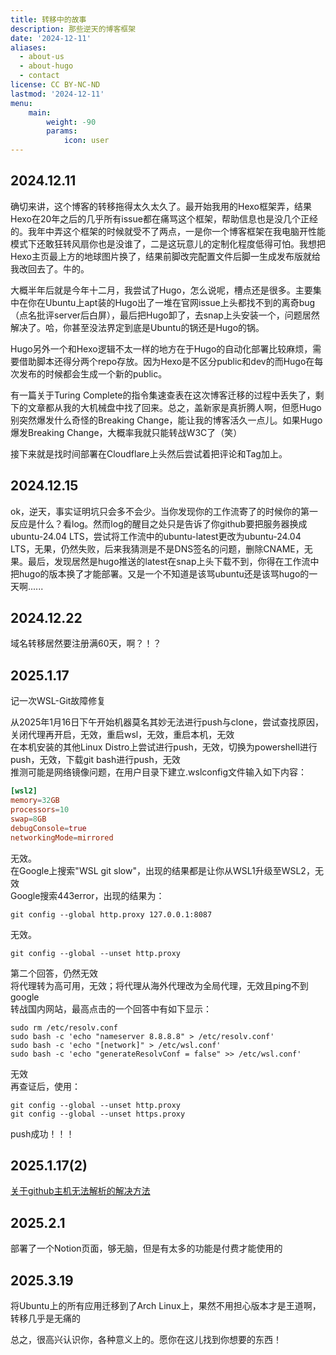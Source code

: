 ```yaml
---
title: 转移中的故事
description: 那些逆天的博客框架
date: '2024-12-11'
aliases:
  - about-us
  - about-hugo
  - contact
license: CC BY-NC-ND
lastmod: '2024-12-11'
menu:
    main: 
        weight: -90
        params:
            icon: user
---
```


## 2024.12.11

确切来讲，这个博客的转移拖得太久太久了。最开始我用的Hexo框架弄，结果Hexo在20年之后的几乎所有issue都在痛骂这个框架，帮助信息也是没几个正经的。我年中弄这个框架的时候就受不了两点，一是你一个博客框架在我电脑开性能模式下还敢狂转风扇你也是没谁了，二是这玩意儿的定制化程度低得可怕。我想把Hexo主页最上方的地球图片换了，结果前脚改完配置文件后脚一生成发布版就给我改回去了。牛的。

大概半年后就是今年十二月，我尝试了Hugo，怎么说呢，槽点还是很多。主要集中在你在Ubuntu上apt装的Hugo出了一堆在官网issue上头都找不到的离奇bug（点名批评server后白屏），最后把Hugo卸了，去snap上头安装一个，问题居然解决了。哈，你甚至没法界定到底是Ubuntu的锅还是Hugo的锅。

Hugo另外一个和Hexo逻辑不太一样的地方在于Hugo的自动化部署比较麻烦，需要借助脚本还得分两个repo存放。因为Hexo是不区分public和dev的而Hugo在每次发布的时候都会生成一个新的public。

有一篇关于Turing Complete的指令集速查表在这次博客迁移的过程中丢失了，剩下的文章都从我的大机械盘中找了回来。总之，盖新家是真折腾人啊，但愿Hugo别突然爆发什么奇怪的Breaking Change，能让我的博客活久一点儿。如果Hugo爆发Breaking Change，大概率我就只能转战W3C了（笑）

接下来就是找时间部署在Cloudflare上头然后尝试着把评论和Tag加上。

## 2024.12.15

ok，逆天，事实证明坑只会多不会少。当你发现你的工作流寄了的时候你的第一反应是什么？看log。然而log的醒目之处只是告诉了你github要把服务器换成ubuntu-24.04 LTS，尝试将工作流中的ubuntu-latest更改为ubuntu-24.04 LTS，无果，仍然失败，后来我猜测是不是DNS签名的问题，删除CNAME，无果。最后，发现居然是hugo推送的latest在snap上头下载不到，你得在工作流中把hugo的版本换了才能部署。又是一个不知道是该骂ubuntu还是该骂hugo的一天啊......

## 2024.12.22

域名转移居然要注册满60天，啊？！？

## 2025.1.17

记一次WSL-Git故障修复  

从2025年1月16日下午开始机器莫名其妙无法进行push与clone，尝试查找原因，关闭代理再开启，无效，重启wsl，无效，重启本机，无效  
在本机安装的其他Linux Distro上尝试进行push，无效，切换为powershell进行push，无效，下载git bash进行push，无效  
推测可能是网络镜像问题，在用户目录下建立.wslconfig文件输入如下内容：
```toml
[wsl2]
memory=32GB
processors=10
swap=8GB
debugConsole=true
networkingMode=mirrored
```
无效。  
在Google上搜索"WSL git slow"，出现的结果都是让你从WSL1升级至WSL2，无效  
Google搜索443error，出现的结果为：
```shell
git config --global http.proxy 127.0.0.1:8087
```
无效。  
```shell
git config --global --unset http.proxy
```
第二个回答，仍然无效  
将代理转为高可用，无效；将代理从海外代理改为全局代理，无效且ping不到google  
转战国内网站，最高点击的一个回答中有如下显示：
```shell
sudo rm /etc/resolv.conf
sudo bash -c 'echo "nameserver 8.8.8.8" > /etc/resolv.conf'
sudo bash -c 'echo "[network]" > /etc/wsl.conf'
sudo bash -c 'echo "generateResolvConf = false" >> /etc/wsl.conf'
```
无效  
再查证后，使用：
```shell
git config --global --unset http.proxy
git config --global --unset https.proxy
```
push成功！！！  

## 2025.1.17(2)

<a href="https://askubuntu.com/questions/1192347/temporary-failure-in-name-resolution-on-wsl/1401317#1401317?newreg=fc95a6947d13420fb5f39420bf285388">关于github主机无法解析的解决方法</a>  

## 2025.2.1

部署了一个Notion页面，够无脑，但是有太多的功能是付费才能使用的  

## 2025.3.19

将Ubuntu上的所有应用迁移到了Arch Linux上，果然不用担心版本才是王道啊，转移几乎是无痛的

总之，很高兴认识你，各种意义上的。愿你在这儿找到你想要的东西！